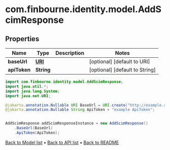 # com.finbourne.identity.model.AddScimResponse

## Properties

Name | Type | Description | Notes
------------ | ------------- | ------------- | -------------
**baseUrl** | [**URI**](URI.md) |  | [optional] [default to URI]
**apiToken** | **String** |  | [optional] [default to String]

```java
import com.finbourne.identity.model.AddScimResponse;
import java.util.*;
import java.lang.System;
import java.net.URI;

@jakarta.annotation.Nullable URI BaseUrl = URI.create("http://example.com/BaseUrl");
@jakarta.annotation.Nullable String ApiToken = "example ApiToken";


AddScimResponse addScimResponseInstance = new AddScimResponse()
    .BaseUrl(BaseUrl)
    .ApiToken(ApiToken);
```


[Back to Model list](../README.md#documentation-for-models) &#8226; [Back to API list](../README.md#documentation-for-api-endpoints) &#8226; [Back to README](../README.md)
